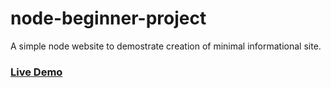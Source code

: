 # node-beginner-project
A simple node website to demostrate creation of minimal informational site.

### [Live Demo](https://repl.it/@winlam/node-beginner-project) 
